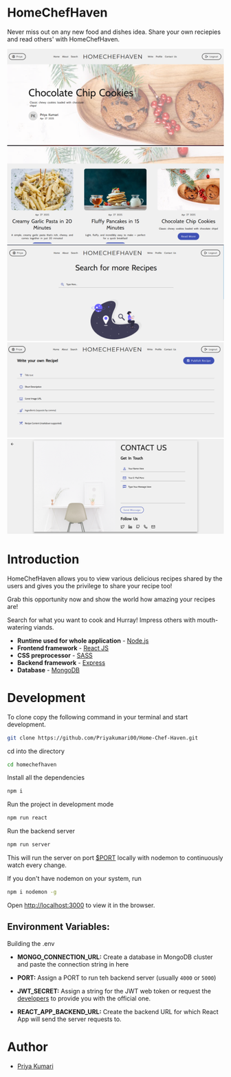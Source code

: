 # HomeChefHaven

Never miss out on any new food and dishes idea. Share your own reciepies and read others' with HomeChefHaven.

![Recipe](./images/recipe-1.png)
![Recipe](./images/recipe-2.png)
![Recipe](./images/recipe-3.png)
![Recipe](./images/recipe-4.png)
![Recipe](./images/recipe-5.png)

# Introduction

 HomeChefHaven allows you to view various delicious recipes shared by the users and gives you the privilege to share your recipe too!

Grab this opportunity now and show the world how amazing your recipes are!

Search for what you want to cook and Hurray! Impress others with mouth-watering viands.

-   **Runtime used for whole application** - [Node.js](https://nodejs.org/)
-   **Frontend framework** - [React JS](https://reactjs.org/)
-   **CSS preprocessor** - [SASS](https://sass-lang.com/)
-   **Backend framework** - [Express](https://expressjs.com/)
-   **Database** - [MongoDB](https://www.mongodb.com/)

# Development

To clone copy the following command in your terminal and start development.

```sh
git clone https://github.com/Priyakumari00/Home-Chef-Haven.git
```

cd into the directory

```sh
cd homechefhaven
```

Install all the dependencies
```sh
npm i
```

Run the project in development mode

```sh
npm run react
```

Run the backend server

```sh
npm run server
```
This will run the server on port [$PORT](http://localhost:5000) locally with nodemon to continuously watch every change.

If you don't have nodemon on your system, run
```sh
npm i nodemon -g
```

Open [http://localhost:3000](http://localhost:3000) to view it in the browser.

## Environment Variables:
Building the .env
- **MONGO_CONNECTION_URL:** Create a database in MongoDB cluster and paste the connection string in here

- **PORT:** Assign a PORT to run teh backend server (usually `4000` or `5000`)
- **JWT_SECRET:** Assign a string for the JWT web token or request the [developers](#author) to provide you with the official one.
- **REACT_APP_BACKEND_URL:** Create the backend URL for which React App will send the server requests to.

# Author

- [Priya Kumari](home-chef-haven-2e58xicby-priyakumari00s-projects.vercel.app)

<!-- # Other Resources

- [FlavorSome Plan](https://docs.google.com/document/d/1Y7bzRBCu1durVcao_jtrZwMTV3Ja2rc97ONm1hG7OH8/)
- [Figma Prototype](https://www.figma.com/file/nUxAyzwv9jfa1J1Wzb75B3/FlavorSome) -->